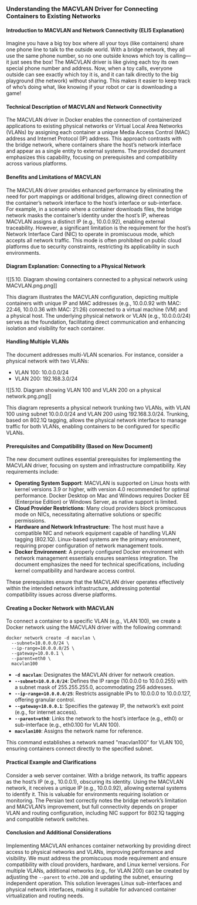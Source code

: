 ### Understanding the MACVLAN Driver for Connecting Containers to Existing Networks

#### Introduction to MACVLAN and Network Connectivity (ELI5 Explanation)

Imagine you have a big toy box where all your toys (like containers) share one phone line to talk to the outside world. With a bridge network, they all use the same phone number, so no one outside knows which toy is calling—it just sees the box! The MACVLAN driver is like giving each toy its own special phone number and address. Now, when a toy calls, everyone outside can see exactly which toy it is, and it can talk directly to the big playground (the network) without sharing. This makes it easier to keep track of who’s doing what, like knowing if your robot or car is downloading a game!

#### Technical Description of MACVLAN and Network Connectivity

The MACVLAN driver in Docker enables the connection of containerized applications to existing physical networks or Virtual Local Area Networks (VLANs) by assigning each container a unique Media Access Control (MAC) address and Internet Protocol (IP) address. This approach contrasts with the bridge network, where containers share the host’s network interface and appear as a single entity to external systems. The provided document emphasizes this capability, focusing on prerequisites and compatibility across various platforms.

#### Benefits and Limitations of MACVLAN

The MACVLAN driver provides enhanced performance by eliminating the need for port mappings or additional bridges, allowing direct connection of the container’s network interface to the host’s interface or sub-interface. For example, in a scenario where a container downloads files, the bridge network masks the container’s identity under the host’s IP, whereas MACVLAN assigns a distinct IP (e.g., 10.0.0.92), enabling external traceability. However, a significant limitation is the requirement for the host’s Network Interface Card (NIC) to operate in promiscuous mode, which accepts all network traffic. This mode is often prohibited on public cloud platforms due to security constraints, restricting its applicability in such environments.

#### Diagram Explanation: Connecting to a Physical Network

![[5.10. Diagram showing containers connected to a physical network using MACVLAN.png.png]]

This diagram illustrates the MACVLAN configuration, depicting multiple containers with unique IP and MAC addresses (e.g., 10.0.0.92 with MAC: 22:46, 10.0.0.36 with MAC: 21:26) connected to a virtual machine (VM) and a physical host. The underlying physical network or VLAN (e.g., 10.0.0.0/24) serves as the foundation, facilitating direct communication and enhancing isolation and visibility for each container.

#### Handling Multiple VLANs

The document addresses multi-VLAN scenarios. For instance, consider a physical network with two VLANs:
- VLAN 100: 10.0.0.0/24
- VLAN 200: 192.168.3.0/24

![[5.10. Diagram showing VLAN 100 and VLAN 200 on a physical network.png.png]]

This diagram represents a physical network trunking two VLANs, with VLAN 100 using subnet 10.0.0.0/24 and VLAN 200 using 192.168.3.0/24. Trunking, based on 802.1Q tagging, allows the physical network interface to manage traffic for both VLANs, enabling containers to be configured for specific VLANs.

#### Prerequisites and Compatibility (Based on New Document)

The new document outlines essential prerequisites for implementing the MACVLAN driver, focusing on system and infrastructure compatibility. Key requirements include:
- **Operating System Support**: MACVLAN is supported on Linux hosts with kernel versions 3.9 or higher, with version 4.0 recommended for optimal performance. Docker Desktop on Mac and Windows requires Docker EE (Enterprise Edition) or Windows Server, as native support is limited.
- **Cloud Provider Restrictions**: Many cloud providers block promiscuous mode on NICs, necessitating alternative solutions or specific permissions.
- **Hardware and Network Infrastructure**: The host must have a compatible NIC and network equipment capable of handling VLAN tagging (802.1Q). Linux-based systems are the primary environment, requiring proper configuration of network management tools.
- **Docker Environment**: A properly configured Docker environment with network management essentials ensures seamless integration. The document emphasizes the need for technical specifications, including kernel compatibility and hardware access control.

These prerequisites ensure that the MACVLAN driver operates effectively within the intended network infrastructure, addressing potential compatibility issues across diverse platforms.

#### Creating a Docker Network with MACVLAN

To connect a container to a specific VLAN (e.g., VLAN 100), we create a Docker network using the MACVLAN driver with the following command:

```
docker network create -d macvlan \
  --subnet=10.0.0.0/24 \
  --ip-range=10.0.0.0/25 \
  --gateway=10.0.0.1 \
  --parent=eth0 \
  macvlan100
```

- **`-d macvlan`**: Designates the MACVLAN driver for network creation.
- **`--subnet=10.0.0.0/24`**: Defines the IP range (10.0.0.0 to 10.0.0.255) with a subnet mask of 255.255.255.0, accommodating 256 addresses.
- **`--ip-range=10.0.0.0/25`**: Restricts assignable IPs to 10.0.0.0 to 10.0.0.127, offering granular control.
- **`--gateway=10.0.0.1`**: Specifies the gateway IP, the network’s exit point (e.g., for internet access).
- **`--parent=eth0`**: Links the network to the host’s interface (e.g., eth0) or sub-interface (e.g., eth0.100 for VLAN 100).
- **`macvlan100`**: Assigns the network name for reference.

This command establishes a network named "macvlan100" for VLAN 100, ensuring containers connect directly to the specified subnet.

#### Practical Example and Clarifications

Consider a web server container. With a bridge network, its traffic appears as the host’s IP (e.g., 10.0.0.1), obscuring its identity. Using the MACVLAN network, it receives a unique IP (e.g., 10.0.0.92), allowing external systems to identify it. This is valuable for environments requiring isolation or monitoring. The Persian text correctly notes the bridge network’s limitation and MACVLAN’s improvement, but full connectivity depends on proper VLAN and routing configuration, including NIC support for 802.1Q tagging and compatible network switches.

#### Conclusion and Additional Considerations

Implementing MACVLAN enhances container networking by providing direct access to physical networks and VLANs, improving performance and visibility. We must address the promiscuous mode requirement and ensure compatibility with cloud providers, hardware, and Linux kernel versions. For multiple VLANs, additional networks (e.g., for VLAN 200) can be created by adjusting the `--parent` to `eth0.200` and updating the subnet, ensuring independent operation. This solution leverages Linux sub-interfaces and physical network interfaces, making it suitable for advanced container virtualization and routing needs.